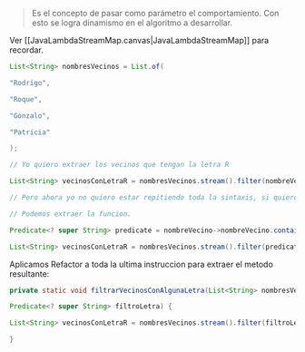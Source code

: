 
> Es el concepto de pasar como parámetro el comportamiento.  Con esto se logra dinamismo en el algoritmo a desarrollar.

Ver [[JavaLambdaStreamMap.canvas|JavaLambdaStreamMap]] para recordar.

```java
List<String> nombresVecinos = List.of(

"Rodrigo",

"Roque",

"Gonzalo",

"Patricia"

);

// Yo quiero extraer los vecinos que tengan la letra R

List<String> vecinosConLetraR = nombresVecinos.stream().filter(nombreVecino->nombreVecino.contains("R")).collect(Collectors.toList());

// Pero ahora yo no quiero estar repitiendo toda la sintaxis, si quiero sacar con los letra O, P, etc...

// Podemos extraer la funcion.

Predicate<? super String> predicate = nombreVecino->nombreVecino.contains("R");

List<String> vecinosConLetraR = nombresVecinos.stream().filter(predicate).collect(Collectors.toList());
```

Aplicamos Refactor a toda la ultima instruccion para extraer el metodo resultante:

```java
private static void filtrarVecinosConAlgunaLetra(List<String> nombresVecinos,

Predicate<? super String> filtroLetra) {

List<String> vecinosConLetraR = nombresVecinos.stream().filter(filtroLetra).collect(Collectors.toList());

}
```

